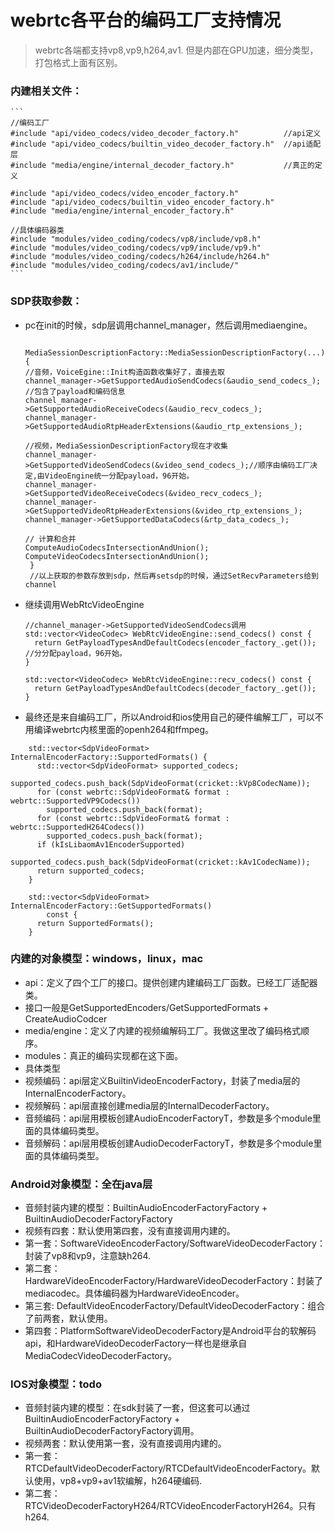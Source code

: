 # webrtc各平台的编码工厂支持情况
> webrtc各端都支持vp8,vp9,h264,av1. 但是内部在GPU加速，细分类型，打包格式上面有区别。

### 内建相关文件：
    ```
    //编码工厂
    #include "api/video_codecs/video_decoder_factory.h"          //api定义
    #include "api/video_codecs/builtin_video_decoder_factory.h"  //api适配层
    #include "media/engine/internal_decoder_factory.h"           //真正的定义
    
    #include "api/video_codecs/video_encoder_factory.h"
    #include "api/video_codecs/builtin_video_encoder_factory.h"
    #include "media/engine/internal_encoder_factory.h"
    
    //具体编码器类
    #include "modules/video_coding/codecs/vp8/include/vp8.h"
    #include "modules/video_coding/codecs/vp9/include/vp9.h"
    #include "modules/video_coding/codecs/h264/include/h264.h"
    #include "modules/video_coding/codecs/av1/include/"
    ```



### SDP获取参数：
- pc在init的时候，sdp层调用channel_manager，然后调用mediaengine。
    
   ```
     MediaSessionDescriptionFactory::MediaSessionDescriptionFactory(...) {
  //音频，VoiceEgine::Init构造函数收集好了，直接去取
  channel_manager->GetSupportedAudioSendCodecs(&audio_send_codecs_); //包含了payload和编码信息
  channel_manager->GetSupportedAudioReceiveCodecs(&audio_recv_codecs_);
  channel_manager->GetSupportedAudioRtpHeaderExtensions(&audio_rtp_extensions_);
  
  //视频，MediaSessionDescriptionFactory现在才收集
  channel_manager->GetSupportedVideoSendCodecs(&video_send_codecs_);//顺序由编码工厂决定,由VideoEngine统一分配payload，96开始。
  channel_manager->GetSupportedVideoReceiveCodecs(&video_recv_codecs_);
  channel_manager->GetSupportedVideoRtpHeaderExtensions(&video_rtp_extensions_);
  channel_manager->GetSupportedDataCodecs(&rtp_data_codecs_);
  
  // 计算和合并
  ComputeAudioCodecsIntersectionAndUnion();
  ComputeVideoCodecsIntersectionAndUnion();
    }
    //以上获取的参数存放到sdp，然后再setsdp的时候，通过SetRecvParameters给到channel
    ```

- 继续调用WebRtcVideoEngine

    ```
    //channel_manager->GetSupportedVideoSendCodecs调用
    std::vector<VideoCodec> WebRtcVideoEngine::send_codecs() const {
      return GetPayloadTypesAndDefaultCodecs(encoder_factory_.get()); //分分配payload，96开始。
    }
    
    std::vector<VideoCodec> WebRtcVideoEngine::recv_codecs() const {
      return GetPayloadTypesAndDefaultCodecs(decoder_factory_.get());
    }
    ```

- 最终还是来自编码工厂，所以Android和ios使用自己的硬件编解工厂，可以不用编译webrtc内核里面的openh264和ffmpeg。
    
```
    std::vector<SdpVideoFormat> InternalEncoderFactory::SupportedFormats() {
      std::vector<SdpVideoFormat> supported_codecs;
      supported_codecs.push_back(SdpVideoFormat(cricket::kVp8CodecName));
      for (const webrtc::SdpVideoFormat& format : webrtc::SupportedVP9Codecs())
        supported_codecs.push_back(format);
      for (const webrtc::SdpVideoFormat& format : webrtc::SupportedH264Codecs())
        supported_codecs.push_back(format);
      if (kIsLibaomAv1EncoderSupported)
        supported_codecs.push_back(SdpVideoFormat(cricket::kAv1CodecName));
      return supported_codecs;
    }
    
    std::vector<SdpVideoFormat> InternalEncoderFactory::GetSupportedFormats()
        const {
      return SupportedFormats();
    }
  ```

### 内建的对象模型：windows，linux，mac
- api：定义了四个工厂的接口。提供创建内建编码工厂函数。已经工厂适配器类。
- 接口一般是GetSupportedEncoders/GetSupportedFormats + CreateAudioCodcer
- media/engine：定义了内建的视频编解码工厂。我做这里改了编码格式顺序。
- modules：真正的编码实现都在这下面。
- 具体类型
- 视频编码：api层定义BuiltinVideoEncoderFactory，封装了media层的InternalEncoderFactory。
- 视频解码：api层直接创建media层的InternalDecoderFactory。
- 音频编码：api层用模板创建AudioEncoderFactoryT，参数是多个module里面的具体编码类型。
- 音频解码：api层用模板创建AudioDecoderFactoryT，参数是多个module里面的具体编码类型。

### Android对象模型：全在java层
- 音频封装内建的模型：BuiltinAudioEncoderFactoryFactory + BuiltinAudioDecoderFactoryFactory
- 视频有四套：默认使用第四套，没有直接调用内建的。
- 第一套：SoftwareVideoEncoderFactory/SoftwareVideoDecoderFactory：封装了vp8和vp9，注意缺h264.
- 第二套：HardwareVideoEncoderFactory/HardwareVideoDecoderFactory：封装了mediacodec。具体编码器为HardwareVideoEncoder。
- 第三套:  DefaultVideoEncoderFactory/DefaultVideoDecoderFactory：组合了前两套，默认使用。
- 第四套：PlatformSoftwareVideoDecoderFactory是Android平台的软解码api，和HardwareVideoDecoderFactory一样也是继承自MediaCodecVideoDecoderFactory。
### IOS对象模型：todo
- 音频封装内建的模型：在sdk封装了一套，但这套可以通过BuiltinAudioEncoderFactoryFactory + BuiltinAudioDecoderFactoryFactory调用。
- 视频两套：默认使用第一套，没有直接调用内建的。
- 第一套：RTCDefaultVideoDecoderFactory/RTCDefaultVideoEncoderFactory。默认使用，vp8+vp9+av1软编解，h264硬编码.
- 第二套：RTCVideoDecoderFactoryH264/RTCVideoEncoderFactoryH264。只有h264.